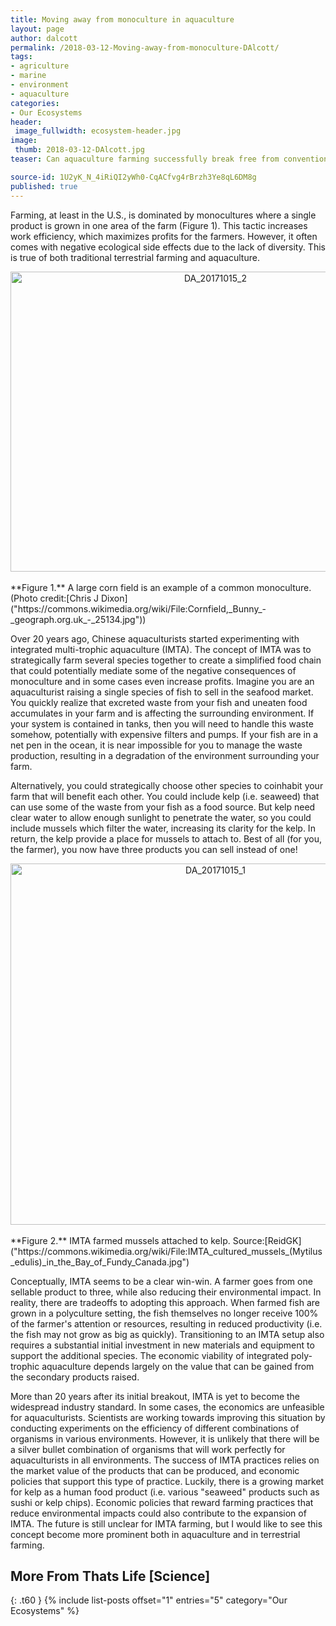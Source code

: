 ```yaml
---
title: Moving away from monoculture in aquaculture
layout: page
author: dalcott
permalink: /2018-03-12-Moving-away-from-monoculture-DAlcott/
tags:
- agriculture
- marine
- environment
- aquaculture
categories:
- Our Ecosystems
header:
 image_fullwidth: ecosystem-header.jpg
image:
 thumb: 2018-03-12-DAlcott.jpg
teaser: Can aquaculture farming successfully break free from conventional monoculture practices?

source-id: 1U2yK_N_4iRiQI2yWh0-CqACfvg4rBrzh3Ye8qL6DM8g
published: true
---
```


Farming, at least in the U.S., is dominated by monocultures where a single product is grown in one area of the farm (Figure 1). This tactic increases work efficiency, which maximizes profits for the farmers. However, it often comes with negative ecological side effects due to the lack of diversity. This is true of both traditional terrestrial farming and aquaculture.

<center><a data-flickr-embed="true"  href="https://www.flickr.com/photos/139839751@N06/37049914213/in/dateposted-friend/" title="DA_20171015_2"><img src="https://farm5.staticflickr.com/4478/37049914213_3e08ed3dcb_z.jpg" width="640" height="480" alt="DA_20171015_2"></a><script async src="//embedr.flickr.com/assets/client-code.js" charset="utf-8"></script></center><br>
**Figure 1.** A large corn field is an example of a common monoculture. (Photo credit:[Chris J Dixon]("https://commons.wikimedia.org/wiki/File:Cornfield,_Bunny_-_geograph.org.uk_-_25134.jpg"))

Over 20 years ago, Chinese aquaculturists started experimenting with integrated multi-trophic aquaculture (IMTA). The concept of IMTA was to strategically farm several species together to create a simplified food chain that could potentially mediate some of the negative consequences of monoculture and in some cases even increase profits. Imagine you are an aquaculturist raising a single species of fish to sell in the seafood market. You quickly realize that excreted waste from your fish and uneaten food accumulates in your farm and is affecting the surrounding environment. If your system is contained in tanks, then you will need to handle this waste somehow, potentially with expensive filters and pumps. If your fish are in a net pen in the ocean, it is near impossible for you to manage the waste production, resulting in a degradation of the environment surrounding your farm.

Alternatively, you could strategically choose other species to coinhabit your farm that will benefit each other. You could include kelp (i.e. seaweed) that can use some of the waste from your fish as a food source. But kelp need clear water to allow enough sunlight to penetrate the water, so you could include mussels which filter the water, increasing its clarity for the kelp. In return, the kelp provide a place for mussels to attach to. Best of all (for you, the farmer), you now have three products you can sell instead of one!

<center><a data-flickr-embed="true"  href="https://www.flickr.com/photos/139839751@N06/37462397150/in/dateposted-friend/" title="DA_20171015_1"><img src="https://farm5.staticflickr.com/4513/37462397150_412d2dbc2d_z.jpg" width="640" height="578" alt="DA_20171015_1"></a><script async src="//embedr.flickr.com/assets/client-code.js" charset="utf-8"></script></center><br>
**Figure 2.** IMTA farmed mussels attached to kelp. Source:[ReidGK]("https://commons.wikimedia.org/wiki/File:IMTA_cultured_mussels_(Mytilus_edulis)_in_the_Bay_of_Fundy_Canada.jpg")

Conceptually, IMTA seems to be a clear win-win. A farmer goes from one sellable product to three, while also reducing their environmental impact. In reality, there are tradeoffs to adopting this approach. When farmed fish are grown in a polyculture setting, the fish themselves no longer receive 100% of the farmer's attention or resources, resulting in reduced productivity (i.e. the fish may not grow as big as quickly). Transitioning to an IMTA setup also requires a substantial initial investment in new materials and equipment to support the additional species. The economic viability of integrated poly-trophic aquaculture depends largely on the value that can be gained from the secondary products raised.

More than 20 years after its initial breakout, IMTA is yet to become the widespread industry standard. In some cases, the economics are unfeasible for aquaculturists. Scientists are working towards improving this situation by conducting experiments on the efficiency of different combinations of organisms in various environments. However, it is unlikely that there will be a silver bullet combination of organisms that will work perfectly for aquaculturists in all environments. The success of IMTA practices relies on the market value of the products that can be produced, and economic policies that support this type of practice. Luckily, there is a growing market for kelp as a human food product (i.e. various "seaweed" products such as sushi or kelp chips). Economic policies that reward farming practices that reduce environmental impacts could also contribute to the expansion of IMTA. The future is still unclear for IMTA farming, but I would like to see this concept become more prominent both in aquaculture and in terrestrial farming.

 
## More From Thats Life [Science]
{: .t60 }
{% include list-posts offset="1" entries="5" category="Our Ecosystems" %}

 

 

 

